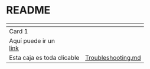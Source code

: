 # README

<table data-view="cards">
<thead><tr><th></th><th data-hidden data-card-target data-type="content-ref"></th></tr></thead>
<tbody>
<tr>
    <td>Card 1</td>
    <td></td>
</tr>
<tr>
    <td>Aquí puede ir un <br><a href="https://www.example.com">link</a></td>
    <td></td>
</tr>
<tr>
    <td>Esta caja es toda clicable</td>
    <td><a href="Troubleshooting.md">Troubleshooting.md</a></td>
</tr>
</tbody></table>
